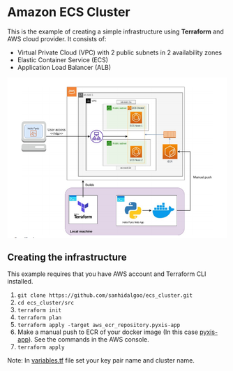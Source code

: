 # Amazon ECS Cluster

This is the example of creating a simple infrastructure using **Terraform** and AWS cloud provider. It consists of:
- Virtual Private Cloud (VPC) with 2 public subnets in 2 availability zones
- Elastic Container Service (ECS)
- Application Load Balancer (ALB)

![](docs/HighLevelArquitecture.png)

## Creating the infrastructure

This example requires that you have AWS account and Terraform CLI installed.

1. `git clone https://github.com/sanhidalgoo/ecs_cluster.git`
2. `cd ecs_cluster/src`
3. `terraform init`
4. `terraform plan`
5. `terraform apply -target aws_ecr_repository.pyxis-app`
6. Make a manual push to ECR of your docker image (In this case [pyxis-app](pyxis-app)). See the commands in the AWS console.
7. `terraform apply`

Note: In [variables.tf](src/variables.tf) file set your key pair name and cluster name.
